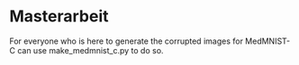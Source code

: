 # Masterarbeit
For everyone who is here to generate the corrupted images for MedMNIST-C can use make_medmnist_c.py to do so. 
